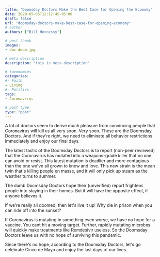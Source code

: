 ```yaml
---
title: "Doomsday Doctors Make the Best Case for Opening the Economy"
date: 2020-05-05T12:12:45-05:00
draft: false
url: "doomsday-doctors-make-best-case-for-opening-economy"
# author
authors: ["Bill Hennessy"]

# post thumb
images: 
- doc-doom.jpg

# meta description
description: "this is meta description"

# taxonomies
categories: 
#- Faith
- Living
#- Politics
tags:
- Coronavirus

# post type
type: "post"
---
```


A lot of doctors seem to derive much pleasure from convincing people that Coronavirus will kill us all very soon. Very soon. These are the Doomsday Doctors. And if they're right, we need to eliminate all behavior restrictions immediately and enjoy our final days. 

The latest tactic of the Doomsday Doctors is to report (non-peer reviewed) that the Coronavirus has mutated into a weapons-grade killer that no one can avoid or resist. This latest mutation is deadlier and more contagious than the one we've all grown to know and love. This new strain is the mean twin that's killing people en masse, and it will only pick up steam as the weather turns to summer. 

The dumb Doomsday Doctors hope their (unverified) report frightens people into staying in their homes. But it will have the opposite effect, if anyone believes it. 

If we're really all doomed, then let's live it up! Why die in prison when you can ride off into the sunset? 

If Coronavirus is mutating in something even worse, we have no hope for a vaccine. You cant hit a moving target. Further, rapidly mutating microbes will quickly make treatments like Remdesivir useless. So the Doomsday Doctors leave us with no hope of surviving this pandemic.

Since there's no hope, according to the Doomsday Doctors, let's go celebrate Cinco de Mayo and enjoy the last days of our lives. 